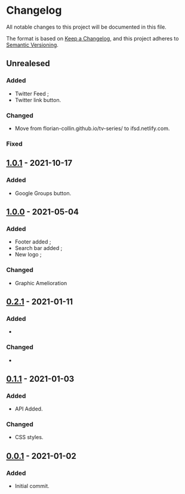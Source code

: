# Changelog
All notable changes to this project will be documented in this file.

The format is based on [Keep a Changelog](https://keepachangelog.com/en/1.0.0/), and this project adheres to [Semantic Versioning](https://semver.org/spec/v2.0.0.html).

## Unrealesed
### Added
- Twitter Feed ;
- Twitter link button.

### Changed
- Move from florian-collin.github.io/tv-series/ to ifsd.netlify.com.

### Fixed

## [1.0.1] - 2021-10-17
### Added
- Google Groups button.

## [1.0.0] - 2021-05-04
### Added
- Footer added ;
- Search bar added ;
- New logo ;

### Changed
- Graphic Amelioration

## [0.2.1] - 2021-01-11
### Added
-

### Changed
-

## [0.1.1] - 2021-01-03
### Added
- API Added.

### Changed
- CSS styles.

## [0.0.1] - 2021-01-02
### Added
- Initial commit.

[1.0.1]: https://github.com/Florian-COLLIN/tv-series/releases/tag/v1.0.1
[1.0.0]: https://github.com/Florian-COLLIN/tv-series/releases/tag/v1.0.0
[0.2.1]: https://github.com/Florian-COLLIN/tv-series/releases/tag/v0.2.1
[0.1.1]: https://github.com/Florian-COLLIN/tv-series/releases/tag/v0.1.1
[0.0.1]: https://github.com/Florian-COLLIN/tv-series/releases/tag/v0.0.1
